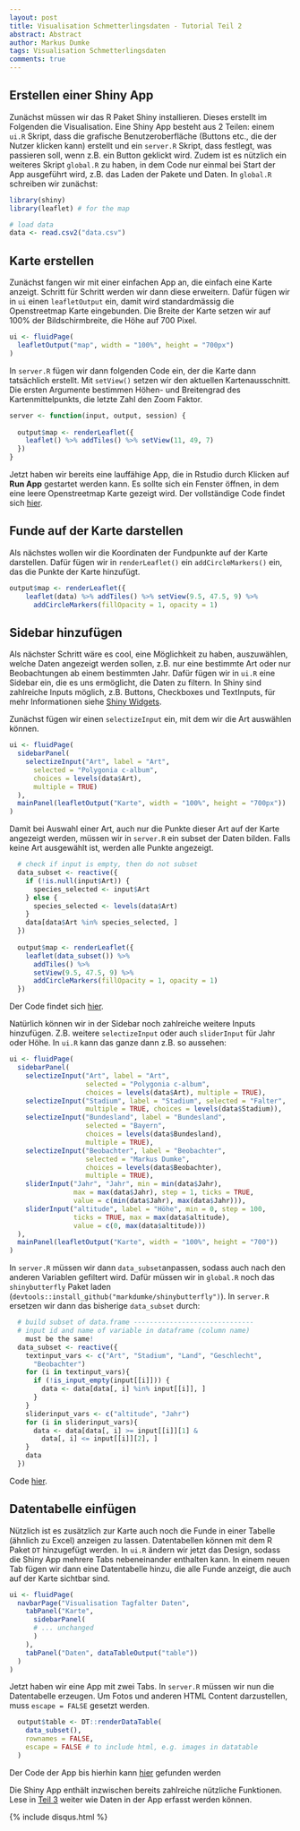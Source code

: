 ```yaml
---
layout: post
title: Visualisation Schmetterlingsdaten - Tutorial Teil 2
abstract: Abstract
author: Markus Dumke
tags: Visualisation Schmetterlingsdaten
comments: true
---
```


## Erstellen einer Shiny App
Zunächst müssen wir das R Paket Shiny installieren. Dieses erstellt im Folgenden die Visualisation. Eine Shiny App besteht aus 2 Teilen: einem `ui.R` Skript, dass die grafische Benutzeroberfläche (Buttons etc., die der Nutzer klicken kann) erstellt und ein `server.R` Skript, dass festlegt, was passieren soll, wenn z.B. ein Button geklickt wird. Zudem ist es nützlich ein weiteres Skript `global.R` zu haben, in dem Code nur einmal bei Start der App ausgeführt wird, z.B. das Laden der Pakete und Daten. In `global.R` schreiben wir zunächst:

```r
library(shiny)
library(leaflet) # for the map

# load data
data <- read.csv2("data.csv")
```

## Karte erstellen

Zunächst fangen wir mit einer einfachen App an, die einfach eine Karte anzeigt. Schritt für Schritt werden wir dann diese erweitern. Dafür fügen wir in `ui` einen `leafletOutput` ein, damit wird standardmässig die Openstreetmap Karte eingebunden. Die Breite der Karte setzen wir auf 100% der Bildschirmbreite, die Höhe auf 700 Pixel.

```r
ui <- fluidPage(
  leafletOutput("map", width = "100%", height = "700px")
)
```

In `server.R` fügen wir dann folgenden Code ein, der die Karte dann tatsächlich erstellt. Mit `setView()` setzen wir den aktuellen Kartenausschnitt. Die ersten Argumente bestimmen Höhen- und Breitengrad des Kartenmittelpunkts, die letzte Zahl den Zoom Faktor.

```r
server <- function(input, output, session) {
  
  output$map <- renderLeaflet({
    leaflet() %>% addTiles() %>% setView(11, 49, 7)
  })
}
```
Jetzt haben wir bereits eine lauffähige App, die in Rstudio durch Klicken auf **Run App** gestartet werden kann. Es sollte sich ein Fenster öffnen, in dem eine leere Openstreetmap Karte gezeigt wird. Der vollständige Code findet sich [hier](https://gist.github.com/markdumke/c574874f432fb542fb18b5f253d273c3).

## Funde auf der Karte darstellen

Als nächstes wollen wir die Koordinaten der Fundpunkte auf der Karte darstellen. Dafür fügen wir in  `renderLeaflet()` ein `addCircleMarkers()` ein, das die Punkte der Karte hinzufügt.

```r
output$map <- renderLeaflet({
    leaflet(data) %>% addTiles() %>% setView(9.5, 47.5, 9) %>% 
      addCircleMarkers(fillOpacity = 1, opacity = 1)
```

## Sidebar hinzufügen

Als nächster Schritt wäre es cool, eine Möglichkeit zu haben, auszuwählen, welche Daten angezeigt werden sollen, z.B. nur eine bestimmte Art oder nur Beobachtungen ab einem bestimmten Jahr.
Dafür fügen wir in `ui.R` eine Sidebar ein, die es uns ermöglicht, die Daten zu filtern. In Shiny sind zahlreiche Inputs möglich, z.B. Buttons, Checkboxes und TextInputs, für mehr Informationen siehe [Shiny Widgets](http://shiny.rstudio.com/gallery/widget-gallery.html).


Zunächst fügen wir einen `selectizeInput` ein, mit dem wir die Art auswählen können.

```r
ui <- fluidPage(
  sidebarPanel(
    selectizeInput("Art", label = "Art", 
      selected = "Polygonia c-album",
      choices = levels(data$Art), 
      multiple = TRUE)
  ),
  mainPanel(leafletOutput("Karte", width = "100%", height = "700px"))
)
```

Damit bei Auswahl einer Art, auch nur die Punkte dieser Art auf der Karte angezeigt werden, müssen wir in `server.R` ein subset der Daten bilden. Falls keine Art ausgewählt ist, werden alle Punkte angezeigt.

```r
  # check if input is empty, then do not subset
  data_subset <- reactive({
    if (!is.null(input$Art)) {
      species_selected <- input$Art
    } else {
      species_selected <- levels(data$Art)
    }
    data[data$Art %in% species_selected, ]
  })
      
  output$map <- renderLeaflet({
    leaflet(data_subset()) %>% 
      addTiles() %>% 
      setView(9.5, 47.5, 9) %>% 
      addCircleMarkers(fillOpacity = 1, opacity = 1)
  })      
```

Der Code findet sich [hier](https://gist.github.com/markdumke/35b6f7cc4b9b4c0e6166853303d576e7).

Natürlich können wir in der Sidebar noch zahlreiche weitere Inputs hinzufügen. Z.B. weitere `selectizeInput` oder auch `sliderInput` für Jahr oder Höhe. In `ui.R` kann das ganze dann z.B. so aussehen:

```r
ui <- fluidPage(
  sidebarPanel(
    selectizeInput("Art", label = "Art", 
                   selected = "Polygonia c-album",
                   choices = levels(data$Art), multiple = TRUE),
    selectizeInput("Stadium", label = "Stadium", selected = "Falter",
                   multiple = TRUE, choices = levels(data$Stadium)),
    selectizeInput("Bundesland", label = "Bundesland", 
                   selected = "Bayern", 
                   choices = levels(data$Bundesland), 
                   multiple = TRUE),
    selectizeInput("Beobachter", label = "Beobachter", 
                   selected = "Markus Dumke",
                   choices = levels(data$Beobachter), 
                   multiple = TRUE),
    sliderInput("Jahr", "Jahr", min = min(data$Jahr), 
                max = max(data$Jahr), step = 1, ticks = TRUE, 
                value = c(min(data$Jahr), max(data$Jahr))),
    sliderInput("altitude", label = "Höhe", min = 0, step = 100, 
                ticks = TRUE, max = max(data$altitude), 
                value = c(0, max(data$altitude)))
  ),
  mainPanel(leafletOutput("Karte", width = "100%", height = "700"))
)
```

In `server.R` müssen wir dann `data_subset`anpassen, sodass auch nach den anderen Variablen gefiltert wird. Dafür müssen wir in `global.R` noch das `shinybutterfly` Paket laden (`devtools::install_github("markdumke/shinybutterfly")`). In `server.R` ersetzen wir dann das bisherige `data_subset` durch:

```r
  # build subset of data.frame ------------------------------
  # input id and name of variable in dataframe (column name) 
    must be the same!
  data_subset <- reactive({
    textinput_vars <- c("Art", "Stadium", "Land", "Geschlecht", 
      "Beobachter")
    for (i in textinput_vars){
      if (!is_input_empty(input[[i]])) {
        data <- data[data[, i] %in% input[[i]], ]
      }
    }
    sliderinput_vars <- c("altitude", "Jahr")
    for (i in sliderinput_vars){
      data <- data[data[, i] >= input[[i]][1] & 
        data[, i] <= input[[i]][2], ]
    }
    data
  })
```
Code [hier](https://gist.github.com/markdumke/6f925faf00ea3016321b4d4a4c201409).

## Datentabelle einfügen

Nützlich ist es zusätzlich zur Karte auch noch die Funde in einer Tabelle (ähnlich zu Excel) anzeigen zu lassen. Datentabellen können mit dem R Paket `DT` hinzugefügt werden. In `ui.R` ändern wir jetzt das Design, sodass die Shiny App mehrere Tabs nebeneinander enthalten kann. In einem neuen Tab fügen wir dann eine Datentabelle hinzu, die alle Funde anzeigt, die auch auf der Karte sichtbar sind. 

```r
ui <- fluidPage(
  navbarPage("Visualisation Tagfalter Daten",
    tabPanel("Karte",
      sidebarPanel(
      # ... unchanged
      )
    ),
    tabPanel("Daten", dataTableOutput("table"))
  )
)

```

Jetzt haben wir eine App mit zwei Tabs. In `server.R` müssen wir nun die Datentabelle erzeugen. Um Fotos und anderen HTML Content darzustellen, muss `escape = FALSE` gesetzt werden.

```r
  output$table <- DT::renderDataTable(
    data_subset(),
    rownames = FALSE,
    escape = FALSE # to include html, e.g. images in datatable
  )
```

Der Code der App bis hierhin kann [hier](https://gist.github.com/markdumke/d22ddd59cebed89741ee95019c475524) gefunden werden 

Die Shiny App enthält inzwischen bereits zahlreiche nützliche Funktionen. Lese in [Teil 3]() weiter wie Daten in der App erfasst werden können.

{% include disqus.html %}
